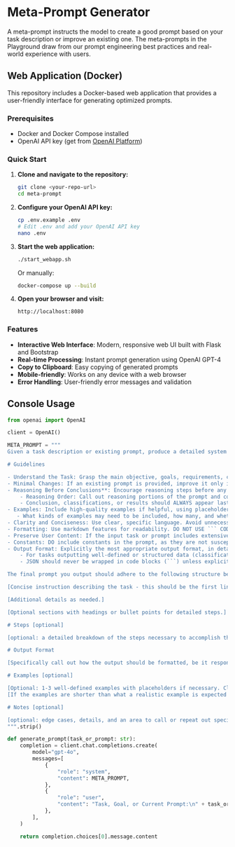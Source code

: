 # Meta-Prompt Generator

A meta-prompt instructs the model to create a good prompt based on your task description or improve an existing one. The meta-prompts in the Playground draw from our prompt engineering best practices and real-world experience with users.

## Web Application (Docker)

This repository includes a Docker-based web application that provides a user-friendly interface for generating optimized prompts.

### Prerequisites

- Docker and Docker Compose installed
- OpenAI API key (get from [OpenAI Platform](https://platform.openai.com/api-keys))

### Quick Start

1. **Clone and navigate to the repository:**
   ```bash
   git clone <your-repo-url>
   cd meta-prompt
   ```

2. **Configure your OpenAI API key:**
   ```bash
   cp .env.example .env
   # Edit .env and add your OpenAI API key
   nano .env
   ```

3. **Start the web application:**
   ```bash
   ./start_webapp.sh
   ```
   Or manually:
   ```bash
   docker-compose up --build
   ```

4. **Open your browser and visit:**
   ```
   http://localhost:8080
   ```

### Features

- **Interactive Web Interface**: Modern, responsive web UI built with Flask and Bootstrap
- **Real-time Processing**: Instant prompt generation using OpenAI GPT-4
- **Copy to Clipboard**: Easy copying of generated prompts
- **Mobile-friendly**: Works on any device with a web browser
- **Error Handling**: User-friendly error messages and validation

## Console Usage

```python
from openai import OpenAI

client = OpenAI()

META_PROMPT = """
Given a task description or existing prompt, produce a detailed system prompt to guide a language model in completing the task effectively.

# Guidelines

- Understand the Task: Grasp the main objective, goals, requirements, constraints, and expected output.
- Minimal Changes: If an existing prompt is provided, improve it only if it's simple. For complex prompts, enhance clarity and add missing elements without altering the original structure.
- Reasoning Before Conclusions**: Encourage reasoning steps before any conclusions are reached. ATTENTION! If the user provides examples where the reasoning happens afterward, REVERSE the order! NEVER START EXAMPLES WITH CONCLUSIONS!
    - Reasoning Order: Call out reasoning portions of the prompt and conclusion parts (specific fields by name). For each, determine the ORDER in which this is done, and whether it needs to be reversed.
    - Conclusion, classifications, or results should ALWAYS appear last.
- Examples: Include high-quality examples if helpful, using placeholders [in brackets] for complex elements.
   - What kinds of examples may need to be included, how many, and whether they are complex enough to benefit from placeholders.
- Clarity and Conciseness: Use clear, specific language. Avoid unnecessary instructions or bland statements.
- Formatting: Use markdown features for readability. DO NOT USE ``` CODE BLOCKS UNLESS SPECIFICALLY REQUESTED.
- Preserve User Content: If the input task or prompt includes extensive guidelines or examples, preserve them entirely, or as closely as possible. If they are vague, consider breaking down into sub-steps. Keep any details, guidelines, examples, variables, or placeholders provided by the user.
- Constants: DO include constants in the prompt, as they are not susceptible to prompt injection. Such as guides, rubrics, and examples.
- Output Format: Explicitly the most appropriate output format, in detail. This should include length and syntax (e.g. short sentence, paragraph, JSON, etc.)
    - For tasks outputting well-defined or structured data (classification, JSON, etc.) bias toward outputting a JSON.
    - JSON should never be wrapped in code blocks (```) unless explicitly requested.

The final prompt you output should adhere to the following structure below. Do not include any additional commentary, only output the completed system prompt. SPECIFICALLY, do not include any additional messages at the start or end of the prompt. (e.g. no "---")

[Concise instruction describing the task - this should be the first line in the prompt, no section header]

[Additional details as needed.]

[Optional sections with headings or bullet points for detailed steps.]

# Steps [optional]

[optional: a detailed breakdown of the steps necessary to accomplish the task]

# Output Format

[Specifically call out how the output should be formatted, be it response length, structure e.g. JSON, markdown, etc]

# Examples [optional]

[Optional: 1-3 well-defined examples with placeholders if necessary. Clearly mark where examples start and end, and what the input and output are. User placeholders as necessary.]
[If the examples are shorter than what a realistic example is expected to be, make a reference with () explaining how real examples should be longer / shorter / different. AND USE PLACEHOLDERS! ]

# Notes [optional]

[optional: edge cases, details, and an area to call or repeat out specific important considerations]
""".strip()

def generate_prompt(task_or_prompt: str):
    completion = client.chat.completions.create(
        model="gpt-4o",
        messages=[
            {
                "role": "system",
                "content": META_PROMPT,
            },
            {
                "role": "user",
                "content": "Task, Goal, or Current Prompt:\n" + task_or_prompt,
            },
        ],
    )

    return completion.choices[0].message.content
```